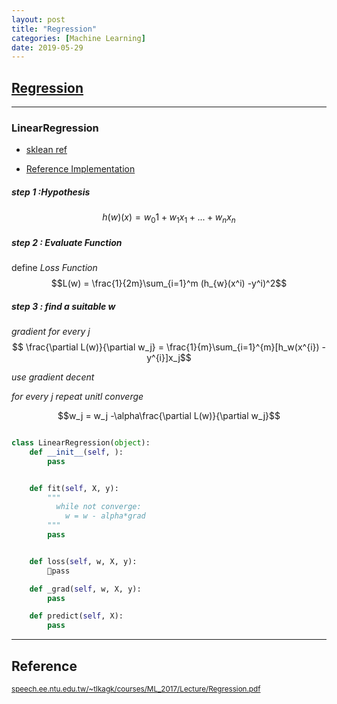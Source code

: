 ```yaml
---
layout: post
title: "Regression"
categories: [Machine Learning]
date: 2019-05-29
---
```


## [Regression](/assets/Regression.pdf)

---

<h3>LinearRegression</h3>

- [sklean ref](https://scikit-learn.org/stable/modules/linear_model.html#ordinary-least-squares)

- [Reference Implementation](http://localhost:8888/notebooks/LR.ipynb)  


##### step 1 :Hypothesis
$$h(w)(x) = w_{0}1+w_{1}x_1+...+w_nx_n$$

##### step 2 : Evaluate Function
define *Loss Function*  
$$L(w) = \frac{1}{2m}\sum_{i=1}^m (h_{w}(x^i) -y^i)^2$$

##### step 3 : find a suitable w

*gradient*  *for every j*
$$ \frac{\partial L(w)}{\partial w_j} = \frac{1}{m}\sum_{i=1}^{m}[h_w(x^{i}) -y^{i}]x_j$$

*use gradient decent*

*for every j repeat unitl converge*

$$w_j = w_j -\alpha\frac{\partial L(w)}{\partial w_j}$$

```python

class LinearRegression(object):
    def __init__(self, ):
        pass


    def fit(self, X, y):
        """
          while not converge:
            w = w - alpha*grad
        """
        pass


    def loss(self, w, X, y):
        pass

    def _grad(self, w, X, y):
        pass

    def predict(self, X):
        pass
```










---
<h2>Reference</h2>

<small>[speech.ee.ntu.edu.tw/~tlkagk/courses/ML_2017/Lecture/Regression.pdf](http://speech.ee.ntu.edu.tw/~tlkagk/courses/ML_2017/Lecture/Regression.pdf)</small>
